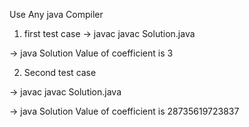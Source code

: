 Use Any java Compiler
1) first test case
-> javac javac Solution.java

-> java Solution
Value of coefficient is 3 

2) Second test case

-> javac javac Solution.java

-> java Solution
Value of coefficient is  28735619723837

   



